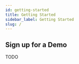 ```yaml
---
id: getting-started
title: Getting Started
sidebar_label: Getting Started
slug: /
---
```


## Sign up for a Demo

TODO
